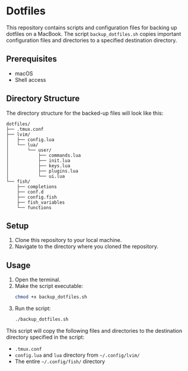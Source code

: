 
# Dotfiles

This repository contains scripts and configuration files for backing up dotfiles on a MacBook. The script `backup_dotfiles.sh` copies important configuration files and directories to a specified destination directory.

## Prerequisites

- macOS
- Shell access

## Directory Structure

The directory structure for the backed-up files will look like this:

```
dotfiles/
├── .tmux.conf
├── lvim/
│   ├── config.lua
│   └── lua/
│       └── user/
│           ├── commands.lua
│           ├── init.lua
│           ├── keys.lua
│           ├── plugins.lua
│           └── ui.lua
└── fish/
    ├── completions
    ├── conf.d
    ├── config.fish
    ├── fish_variables
    └── functions
```

## Setup

1. Clone this repository to your local machine.
2. Navigate to the directory where you cloned the repository.

## Usage

1. Open the terminal.
2. Make the script executable:
    ```sh
    chmod +x backup_dotfiles.sh
    ```
3. Run the script:
    ```sh
    ./backup_dotfiles.sh
    ```

This script will copy the following files and directories to the destination directory specified in the script:

- `.tmux.conf`
- `config.lua` and `lua` directory from `~/.config/lvim/`
- The entire `~/.config/fish/` directory
